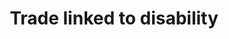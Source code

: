 ---
layout: content
data: trade
title: Trade linked to disability
isHome: true
link: https://figure.nz/search/?query=trade%20disabled&ref=dfnz
---